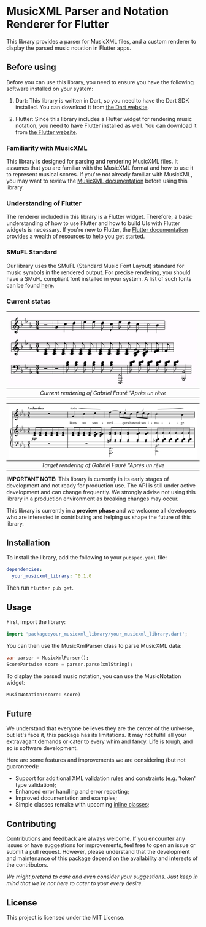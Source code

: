 # MusicXML Parser and Notation Renderer for Flutter

This library provides a parser for MusicXML files, and a custom renderer to display the parsed music notation in Flutter apps.

## Before using

Before you can use this library, you need to ensure you have the following software installed on your system:

1. Dart: This library is written in Dart, so you need to have the Dart SDK installed. You can download it from [the Dart website](https://dart.dev/get-dart).

2. Flutter: Since this library includes a Flutter widget for rendering music notation, you need to have Flutter installed as well. You can download it from [the Flutter website](https://flutter.dev/docs/get-started/install).

### Familiarity with MusicXML

This library is designed for parsing and rendering MusicXML files. It assumes that you are familiar with the MusicXML format and how to use it to represent musical scores. If you're not already familiar with MusicXML, you may want to review the [MusicXML documentation](https://www.musicxml.com/for-developers/) before using this library.

### Understanding of Flutter

The renderer included in this library is a Flutter widget. Therefore, a basic understanding of how to use Flutter and how to build UIs with Flutter widgets is necessary. If you're new to Flutter, the [Flutter documentation](https://flutter.dev/docs) provides a wealth of resources to help you get started.

### SMuFL Standard

Our library uses the SMuFL (Standard Music Font Layout) standard for music symbols in the rendered output. For precise rendering, you should have a SMuFL compliant font installed in your system. A list of such fonts can be found [here](https://www.smufl.org/fonts/).

### Current status

|<img src='./docs/images/current_status_apres.png' width='550'>|
|:--:|
| *Current rendering of Gabriel Fauré "Après un rêve* |

|<img src='./docs/images/target_apres.png' width='550'>|
|:--:|
| *Target rendering of Gabriel Fauré "Après un rêve* |

**IMPORTANT NOTE:** This library is currently in its early stages of development and not ready for production use. The API is still under active development and can change frequently. We strongly advise not using this library in a production environment as breaking changes may occur.

This library is currently in a **preview phase** and we welcome all developers who are interested in contributing and helping us shape the future of this library.

## Installation

To install the library, add the following to your `pubspec.yaml` file:

```yaml
dependencies:
  your_musicxml_library: ^0.1.0
```

Then run `flutter pub get`.

## Usage

First, import the library:

```dart
import 'package:your_musicxml_library/your_musicxml_library.dart';
```

You can then use the MusicXmlParser class to parse MusicXML data:

```dart
var parser = MusicXmlParser();
ScorePartwise score = parser.parse(xmlString);
```

To display the parsed music notation, you can use the MusicNotation widget:

```dart
MusicNotation(score: score)
```

## Future

We understand that everyone believes they are the center of the universe, but let's face it, this package has its limitations. It may not fulfill all your extravagant demands or cater to every whim and fancy. Life is tough, and so is software development.

Here are some features and improvements we are considering (but not guaranteed):

- Support for additional XML validation rules and constraints (e.g. 'token' type validation);
- Enhanced error handling and error reporting;
- Improved documentation and examples;
- Simple classes remake with upcoming [inline classes](https://github.com/dart-lang/language/blob/main/accepted/future-releases/inline-classes/feature-specification.md);

## Contributing

Contributions and feedback are always welcome. If you encounter any issues or have suggestions for improvements, feel free to open an issue or submit a pull request. However, please understand that the development and maintenance of this package depend on the availability and interests of the contributors.

*We might pretend to care and even consider your suggestions. Just keep in mind that we're not here to cater to your every desire.*

## License

This project is licensed under the MIT License.

